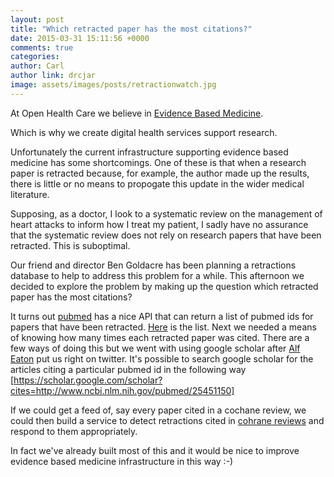 ```yaml
---
layout: post
title: "Which retracted paper has the most citations?"
date: 2015-03-31 15:11:56 +0000
comments: true
categories:
author: Carl
author link: drcjar
image: assets/images/posts/retractionwatch.jpg 
---
```


At Open Health Care we believe in
[Evidence Based Medicine](http://en.wikipedia.org/wiki/Evidence-based_medicine). 

Which is why we create digital health services support research.

Unfortunately the current infrastructure supporting evidence based medicine has some shortcomings. One of these is that
when a research paper is retracted because, for example, the author made up the results, there is little or no means to propogate this update in the wider medical literature.

Supposing, as a doctor, I look to a systematic review on the management of heart attacks to inform how I treat my patient, I sadly have no assurance that the systematic review does not rely on research papers that have been retracted. This is suboptimal.   

Our friend and director Ben Goldacre has been planning a retractions database to help to address this problem for a while. This afternoon we decided to explore the problem by making up the question which retracted paper has the most citations?

It turns out [pubmed](http://www.pubmed.gov) has a nice API that can return a list of pubmed ids for papers that have been retracted. [Here](http://eutils.ncbi.nlm.nih.gov/entrez/eutils/esearch.fcgi?db=pubmed&retmode=json&retmax=10000&term=%22retracted%20publication%22) is the list. Next we needed a means of knowing how many times each retracted paper was cited. There are a few ways of doing this but we went with using google scholar after [Alf Eaton](https://twitter.com/invisiblecomma) put us right on twitter. It's possible to search google scholar for the articles citing a particular pubmed id in the following way 
[https://scholar.google.com/scholar?cites=http://www.ncbi.nlm.nih.gov/pubmed/25451150]


If we could get a feed of, say every paper cited in a cochane review, we could then build a service to detect retractions cited in [cohrane reviews](http://www.cochranelibrary.com/) and respond to them appropriately. 

In fact we've already built most of this and it would be nice to improve evidence based medicine infrastructure in this way :-)    
